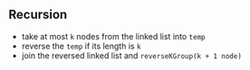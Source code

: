 ## Recursion

 * take at most `k` nodes from the linked list into `temp`
 * reverse the `temp` if its length is `k`
 * join the reversed linked list and `reverseKGroup(k + 1 node)`
